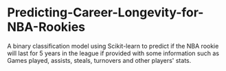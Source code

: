 # Predicting-Career-Longevity-for-NBA-Rookies
A binary classification model using Scikit-learn to predict if the NBA rookie will last for 5 years in the league if provided with some information such as Games played, assists, steals, turnovers and other players' stats.
